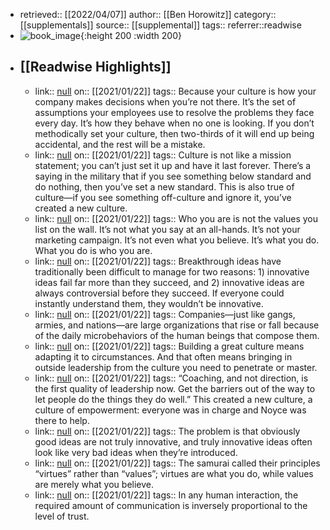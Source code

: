 - retrieved:: [[2022/04/07]]
  author:: [[Ben Horowitz]]
  category:: [[supplementals]]
  source:: [[supplemental]]
  tags:: 
  referrer::readwise
- ![book_image](https://images-na.ssl-images-amazon.com/images/I/51DbQyPpa1L._SL200_.jpg){:height 200 :width 200}
- ## [[Readwise Highlights]]
	- link:: [null](null)
	  on:: [[2021/01/22]]
	  tags:: 
	  Because your culture is how your company makes decisions when you’re not there. It’s the set of assumptions your employees use to resolve the problems they face every day. It’s how they behave when no one is looking. If you don’t methodically set your culture, then two-thirds of it will end up being accidental, and the rest will be a mistake.
	- link:: [null](null)
	  on:: [[2021/01/22]]
	  tags:: 
	  Culture is not like a mission statement; you can’t just set it up and have it last forever. There’s a saying in the military that if you see something below standard and do nothing, then you’ve set a new standard. This is also true of culture—if you see something off-culture and ignore it, you’ve created a new culture.
	- link:: [null](null)
	  on:: [[2021/01/22]]
	  tags:: 
	  Who you are is not the values you list on the wall. It’s not what you say at an all-hands. It’s not your marketing campaign. It’s not even what you believe. It’s what you do. What you do is who you are.
	- link:: [null](null)
	  on:: [[2021/01/22]]
	  tags:: 
	  Breakthrough ideas have traditionally been difficult to manage for two reasons: 1) innovative ideas fail far more than they succeed, and 2) innovative ideas are always controversial before they succeed. If everyone could instantly understand them, they wouldn’t be innovative.
	- link:: [null](null)
	  on:: [[2021/01/22]]
	  tags:: 
	  Companies—just like gangs, armies, and nations—are large organizations that rise or fall because of the daily microbehaviors of the human beings that compose them.
	- link:: [null](null)
	  on:: [[2021/01/22]]
	  tags:: 
	  Building a great culture means adapting it to circumstances. And that often means bringing in outside leadership from the culture you need to penetrate or master.
	- link:: [null](null)
	  on:: [[2021/01/22]]
	  tags:: 
	  “Coaching, and not direction, is the first quality of leadership now. Get the barriers out of the way to let people do the things they do well.” This created a new culture, a culture of empowerment: everyone was in charge and Noyce was there to help.
	- link:: [null](null)
	  on:: [[2021/01/22]]
	  tags:: 
	  The problem is that obviously good ideas are not truly innovative, and truly innovative ideas often look like very bad ideas when they’re introduced.
	- link:: [null](null)
	  on:: [[2021/01/22]]
	  tags:: 
	  The samurai called their principles “virtues” rather than “values”; virtues are what you do, while values are merely what you believe.
	- link:: [null](null)
	  on:: [[2021/01/22]]
	  tags:: 
	  In any human interaction, the required amount of communication is inversely proportional to the level of trust.